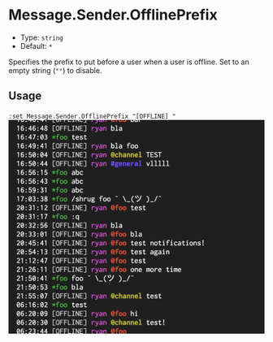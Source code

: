 # Message.Sender.OfflinePrefix

- Type: `string`
- Default: `*`

Specifies the prefix to put before a user when a user is offline. Set to an empty string (`""`) to
disable.

## Usage
`:set Message.Sender.OfflinePrefix "[OFFLINE] "`
![gifs/Message.Sender.OfflinePrefix.png](gifs/Message.Sender.OfflinePrefix.png)

